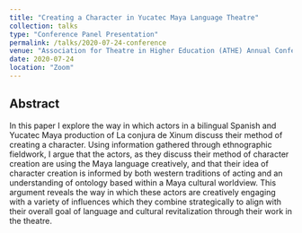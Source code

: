 ```yaml
---
title: "Creating a Character in Yucatec Maya Language Theatre"
collection: talks
type: "Conference Panel Presentation"
permalink: /talks/2020-07-24-conference
venue: "Association for Theatre in Higher Education (ATHE) Annual Conference"
date: 2020-07-24
location: "Zoom"
---
```


Abstract
---

In this paper I explore the way in which actors in a bilingual Spanish and Yucatec Maya production of La conjura de Xinum discuss their method of creating a character. Using information gathered through ethnographic fieldwork, I argue that the actors, as they discuss their method of character creation are using the Maya language creatively, and that their idea of character creation is informed by both western traditions of acting and an understanding of ontology based within a Maya cultural worldview. This argument reveals the way in which these actors are creatively engaging with a variety of influences which they combine strategically to align with their overall goal of language and cultural revitalization through their work in the theatre. 
